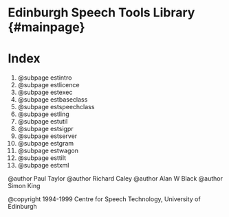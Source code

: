 Edinburgh Speech Tools Library                {#mainpage}
================================

# Index

  1. @subpage estintro
  2. @subpage estlicence
  3. @subpage estexec
  4. @subpage estbaseclass
  5. @subpage estspeechclass
  6. @subpage estling
  7. @subpage estutil
  8. @subpage estsigpr
  9. @subpage estserver
  10. @subpage estgram
  11. @subpage estwagon
  12. @subpage esttilt
  13. @subpage estxml


@author Paul Taylor
@author Richard Caley
@author Alan W Black
@author Simon King


@copyright 1994-1999 Centre for Speech Technology, University of Edinburgh

